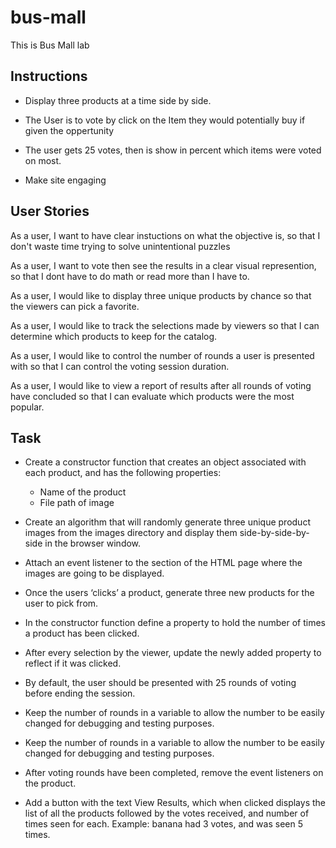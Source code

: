 # bus-mall
This is Bus Mall lab

## Instructions

- Display three products at a time side by side.

- The User is to vote by click on the Item they would potentially buy if given the oppertunity 

- The user gets 25 votes, then is show in percent which items were voted on most.

- Make site engaging 

## User Stories


As a user, I want to have clear instuctions on what the objective is, so that I don't waste time trying to solve unintentional puzzles

As a user, I want to vote then see the results in a clear visual represention, so that I dont have to do math or read more than I have to. 

As a user, I would like to display three unique products by chance so that the viewers can pick a favorite.

As a user, I would like to track the selections made by viewers so that I can determine which products to keep for the catalog.

As a user, I would like to control the number of rounds a user is presented with so that I can control the voting session duration.

As a user, I would like to view a report of results after all rounds of voting have concluded so that I can evaluate which products were the most popular.


## Task

- Create a constructor function that creates an object associated with each product, and has the following properties:
  - Name of the product
  - File path of image

- Create an algorithm that will randomly generate three unique product images from the images directory and display them side-by-side-by-side in the browser window.

- Attach an event listener to the section of the HTML page where the images are going to be displayed.

- Once the users ‘clicks’ a product, generate three new products for the user to pick from.

- In the constructor function define a property to hold the number of times a product has been clicked.

- After every selection by the viewer, update the newly added property to reflect if it was clicked.

- By default, the user should be presented with 25 rounds of voting before ending the session.

- Keep the number of rounds in a variable to allow the number to be easily changed for debugging and testing purposes.

- Keep the number of rounds in a variable to allow the number to be easily changed for debugging and testing purposes.

- After voting rounds have been completed, remove the event listeners on the product.

- Add a button with the text View Results, which when clicked displays the list of all the products followed by the votes received, and number of times seen for each. Example: banana had 3 votes, and was seen 5 times.
